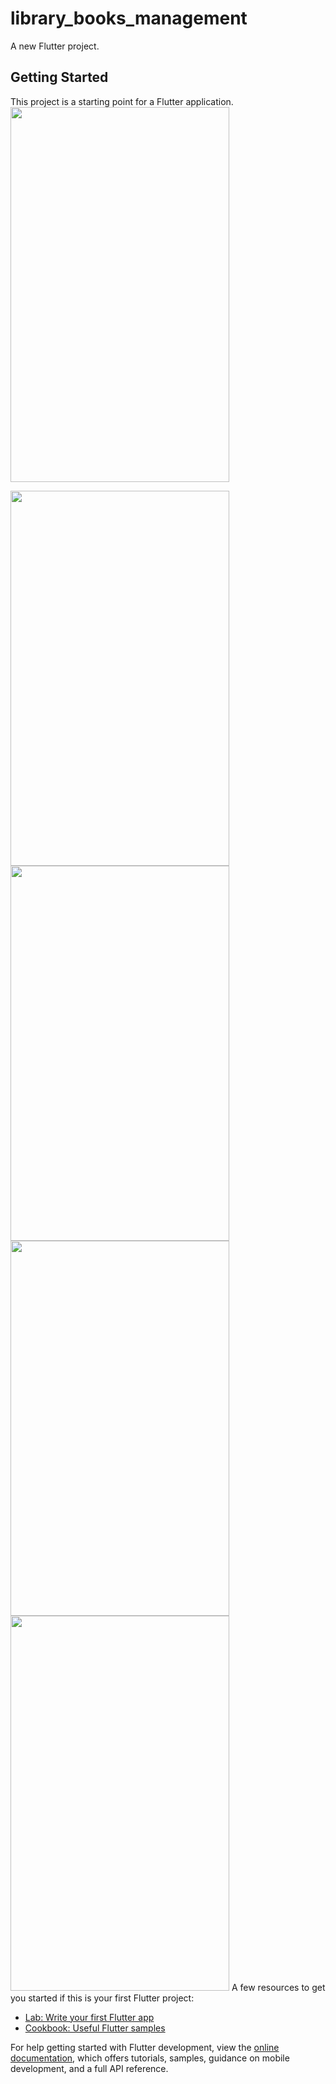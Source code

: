 # library_books_management

A new Flutter project.

## Getting Started

This project is a starting point for a Flutter application.
<img src="https://github.com/Naga283/library-management/assets/75671317/9331a496-0f97-41cc-8dee-0a67d4b68e1c" height=600 width=350/>

<img src="https://github.com/Naga283/library-management/assets/75671317/ea7047b4-2bf6-400b-adaf-df8ff571fc65" height=600 width=350/>

<img src="https://github.com/Naga283/library-management/assets/75671317/e84ac850-1de0-4a08-a177-f352a939d99e" height=600 width=350/>

<img src="https://github.com/Naga283/library-management/assets/75671317/a19c74f8-ddfc-41c2-afae-0431edbc30a7" height=600 width=350/>

<img src="https://github.com/Naga283/library-management/assets/75671317/e7d3501c-9502-4330-830b-d4f8a51d6776" height=600 width=350/>
A few resources to get you started if this is your first Flutter project:

- [Lab: Write your first Flutter app](https://docs.flutter.dev/get-started/codelab)
- [Cookbook: Useful Flutter samples](https://docs.flutter.dev/cookbook)

For help getting started with Flutter development, view the
[online documentation](https://docs.flutter.dev/), which offers tutorials,
samples, guidance on mobile development, and a full API reference.
